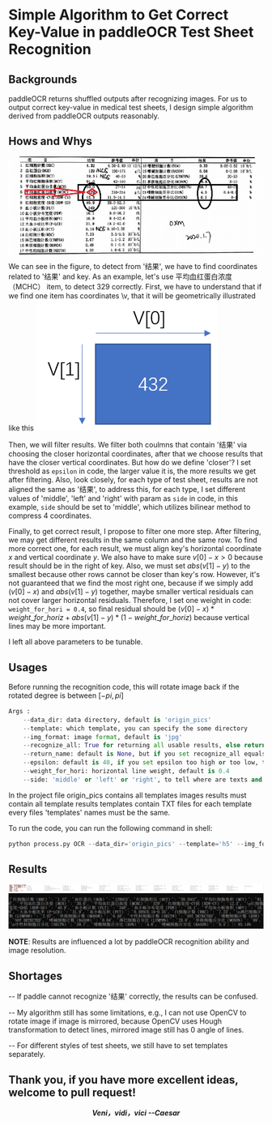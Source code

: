 # Simple Algorithm to Get Correct Key-Value in paddleOCR Test Sheet Recognition

## Backgrounds
paddleOCR returns shuffled outputs after recognizing images.
For us to output correct key-value in medical test sheets, I design simple algorithm derived from paddleOCR outputs reasonably.

## Hows and Whys
![img](./README/test.jpg)
We can see in the figure, to detect from '结果', we have to find coordinates related to '结果' and key.
As an example, let's use 平均血红蛋白浓度（MCHC） item, to detect 329 correctly. 
First, we have to understand that if we find one item has coordinates \v\, that it will be geometrically illustrated like this
![img](./README/coor.png)

Then, we will filter results. We filter both coulmns that contain '结果' via choosing the closer horizontal coordinates, after that we choose results that have the closer vertical coordinates. But how do we define 'closer'? I set threshold as `epsilon` in code, the larger value it is, the more results we get after filtering.
Also, look closely, for each type of test sheet, results are not aligned the same as '结果', to address this, for each type, I set different values of 'middle', 'left' and 'right' with param as `side` in code, in this example, `side` should be set to 'middle', which utilizes bilinear method to compress 4 coordinates.

Finally, to get correct result, I propose to filter one more step. After filtering, we may get different results in the same column and the same row. To find more correct one, for each result, we must align key's horizontal coordinate $x$ and vertical coordinate $y$.
We also have to make sure $v[0] - x >0$ because result should be in the right of key. Also, we must set $abs(v[1] - y)$ to the smallest because other rows cannot be closer than key's row. However, it's not guaranteed that we find the most right one, because if we simply add $(v[0] - x)$ and $abs(v[1] - y)$ together, maybe smaller vertical residuals can not cover larger horizontal residuals. Therefore, I set one weight in code: `weight_for_hori = 0.4`, so final residual should be $(v[0] - x) * weight\_for\_horiz + abs(v[1] - y) * (1 - weight\_for\_horiz)$ because vertical lines may be more important. 

I left all above parameters to be tunable.

## Usages
Before running the recognition code, this will rotate image back if the rotated degree is between $[-pi, pi]$

```python
Args : 
	--data_dir: data directory, default is 'origin_pics'
	--template: which template, you can specify the some directory
	--img_format: image format, default is 'jpg'
	--recognize_all: True for returning all usable results, else return the specific file
	--return_name: default is None, but if you set recognize_all equals False, you must set return_name to be a specific value
	--epsilon: default is 40, if you set epsilon too high or too low, the results may be not promising, the LARGET the BETTER
	--weight_for_hori: horizontal line weight, default is 0.4
	--side: 'middle' or 'left' or 'right', to tell where are texts and 结果 aligned
```
In the project file origin_pics contains all templates images results must contain all template results templates contain TXT files for each template every files 'templates' names must be the same.

To run the code, you can run the following command in shell:

```python
python process.py OCR --data_dir='origin_pics' --template='h5' --img_format='jpg' --recognize_all=True --return_name='bloodtestreport2.jpg' --epsilon=40 --weight_for_hori=0.4 --side='middle'
```

## Results
![img](./README/test1_result.jpg)
![img](./README/result.png)

**NOTE**: Results are influenced a lot by paddleOCR recognition ability and image resolution.

## Shortages
-- If paddle cannot recognize '结果' correctly, the results can be confused.

-- My algorithm still has some limitations, e.g., I can not use OpenCV to rotate image if image is mirrored, because
OpenCV uses Hough transformation to detect lines, mirrored image still has 0 angle of lines.

-- For different styles of test sheets, we still have to set templates separately.

## Thank you, if you have more excellent ideas, welcome to pull request!

***<center>Veni，vidi，vici --Caesar</center>***
